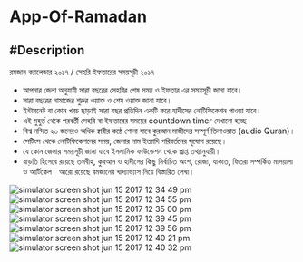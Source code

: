 # App-Of-Ramadan

#Description
---

রমজান ক্যালেন্ডার ২০১৭ / সেহরি ইফতারের সময়সূচী ২০১৭
* আপনার জেলা অনুযায়ী সারা বছরের সেহরির শেষ সময় ও ইফতার এর সময়সূচী জানা যাবে।
* সারা বছরের নামাজের শুরুর ওয়াক্ত ও শেষ ওয়াক্ত জানা যাবে।
* ইন্টারনেট বা কোন খরচ ছাড়াই সারা বছর প্রতিদিন একটি করে হাদীসের নোটিফিকেশন পাওয়া যাবে।
* এই মুহুর্ত থেকে পরবর্তী সেহরি বা ইফতারের সময়ের countdown timer দেখানো হচ্ছে।
* বিশ্ব নন্দিত ২০ জনেরও অধিক ক্বারীর কন্ঠে শোনা যাবে কুরআন মাজীদের সম্পূর্ণ তিলাওয়াত (audio Quran)।
* সেটিংস থেকে নোটিফিকেশনের সময়, জেলার নাম ইত্যাদি পরিবর্তনের সুযোগ রয়েছে।
* যে কোন জেলার সময়সূচী জানা যাবে ইসলামিক ফাউন্ডেশন থেকে প্রাপ্ত তথ্যানুযায়ী।
* বাড়তি হিসেবে রয়েছে তসবীহ, কুরআন ও হাদীসের কিছু নির্বাচিত অংশ, রোজা, যাকাত, ফিতরা সম্পর্কিত মাসয়ালা ও আর্টিকেল। আরো রয়েছে রমজানের খাদ্যাভ্যাস নিয়ে বিস্তারিত লেখা।


![simulator screen shot jun 15 2017 12 34 49 pm](https://user-images.githubusercontent.com/25689142/27380313-77d8d13a-56a0-11e7-91d4-8390c0e6d5bb.png)
![simulator screen shot jun 15 2017 12 34 55 pm](https://user-images.githubusercontent.com/25689142/27380315-78fa6f06-56a0-11e7-82ca-4e0e7131ce36.png)
![simulator screen shot jun 15 2017 12 35 00 pm](https://user-images.githubusercontent.com/25689142/27380321-7cdebab4-56a0-11e7-8a4e-f3d58128a578.png)
![simulator screen shot jun 15 2017 12 39 45 pm](https://user-images.githubusercontent.com/25689142/27380327-7f80fd0e-56a0-11e7-8b21-8efb1eb90b84.png)
![simulator screen shot jun 15 2017 12 39 56 pm](https://user-images.githubusercontent.com/25689142/27380331-832d01e6-56a0-11e7-901e-4ed27fb51964.png)
![simulator screen shot jun 15 2017 12 40 21 pm](https://user-images.githubusercontent.com/25689142/27380333-84efd44a-56a0-11e7-94ca-83ae50552c76.png)
![simulator screen shot jun 15 2017 12 40 32 pm](https://user-images.githubusercontent.com/25689142/27380335-896d5678-56a0-11e7-9799-d93315db2ec8.png)
